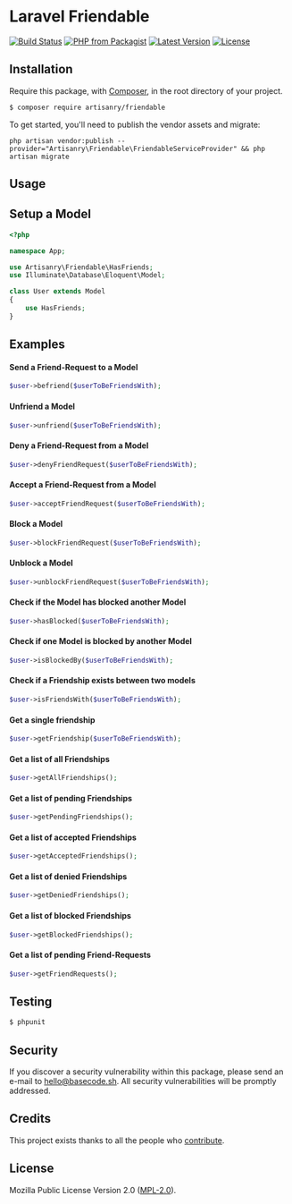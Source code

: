 # Laravel Friendable

[![Build Status](https://img.shields.io/travis/artisanry/Friendable/master.svg?style=flat-square)](https://travis-ci.org/artisanry/Friendable)
[![PHP from Packagist](https://img.shields.io/packagist/php-v/artisanry/friendable.svg?style=flat-square)]()
[![Latest Version](https://img.shields.io/github/release/artisanry/Friendable.svg?style=flat-square)](https://github.com/artisanry/Friendable/releases)
[![License](https://img.shields.io/packagist/l/artisanry/Friendable.svg?style=flat-square)](https://packagist.org/packages/artisanry/Friendable)

## Installation

Require this package, with [Composer](https://getcomposer.org/), in the root directory of your project.

``` bash
$ composer require artisanry/friendable
```

To get started, you'll need to publish the vendor assets and migrate:

```
php artisan vendor:publish --provider="Artisanry\Friendable\FriendableServiceProvider" && php artisan migrate
```

## Usage

## Setup a Model
``` php
<?php

namespace App;

use Artisanry\Friendable\HasFriends;
use Illuminate\Database\Eloquent\Model;

class User extends Model
{
    use HasFriends;
}
```

## Examples

#### Send a Friend-Request to a Model
``` php
$user->befriend($userToBeFriendsWith);
```

#### Unfriend a Model
``` php
$user->unfriend($userToBeFriendsWith);
```

#### Deny a Friend-Request from a Model
``` php
$user->denyFriendRequest($userToBeFriendsWith);
```

#### Accept a Friend-Request from a Model
``` php
$user->acceptFriendRequest($userToBeFriendsWith);
```

#### Block a Model
``` php
$user->blockFriendRequest($userToBeFriendsWith);
```

#### Unblock a Model
``` php
$user->unblockFriendRequest($userToBeFriendsWith);
```

#### Check if the Model has blocked another Model
``` php
$user->hasBlocked($userToBeFriendsWith);
```

#### Check if one Model is blocked by another Model
``` php
$user->isBlockedBy($userToBeFriendsWith);
```

#### Check if a Friendship exists between two models
``` php
$user->isFriendsWith($userToBeFriendsWith);
```

#### Get a single friendship
``` php
$user->getFriendship($userToBeFriendsWith);
```

#### Get a list of all Friendships
``` php
$user->getAllFriendships();
```

#### Get a list of pending Friendships
``` php
$user->getPendingFriendships();
```

#### Get a list of accepted Friendships
``` php
$user->getAcceptedFriendships();
```

#### Get a list of denied Friendships
``` php
$user->getDeniedFriendships();
```

#### Get a list of blocked Friendships
``` php
$user->getBlockedFriendships();
```

#### Get a list of pending Friend-Requests
``` php
$user->getFriendRequests();
```

## Testing

``` bash
$ phpunit
```

## Security

If you discover a security vulnerability within this package, please send an e-mail to hello@basecode.sh. All security vulnerabilities will be promptly addressed.

## Credits

This project exists thanks to all the people who [contribute](../../contributors).

## License

Mozilla Public License Version 2.0 ([MPL-2.0](./LICENSE)).

